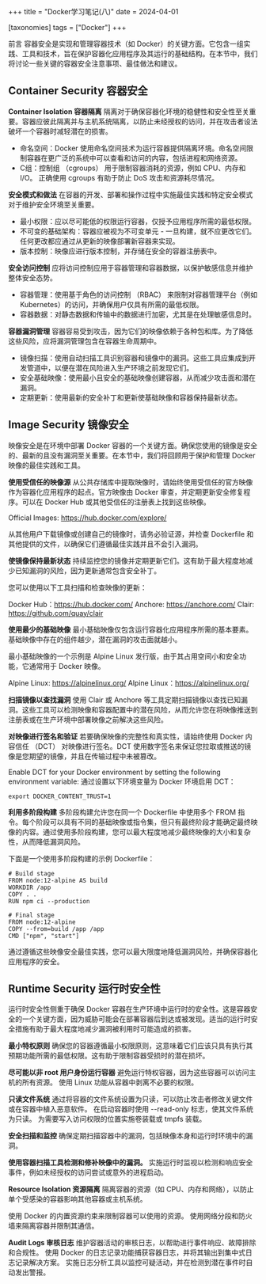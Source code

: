 +++
title = "Docker学习笔记(八)"
date = 2024-04-01

[taxonomies]
tags = ["Docker"]
+++

前言 容器安全是实现和管理容器技术（如 Docker）的关键方面。它包含一组实践、工具和技术，旨在保护容器化应用程序及其运行的基础结构。在本节中，我们将讨论一些关键的容器安全注意事项、最佳做法和建议。



<!-- more -->

## **Container Security 容器安全**

**Container Isolation 容器隔离**
隔离对于确保容器化环境的稳健性和安全性至关重要。容器应彼此隔离并与主机系统隔离，以防止未经授权的访问，并在攻击者设法破坏一个容器时减轻潜在的损害。

- 命名空间：Docker 使用命名空间技术为运行容器提供隔离环境。命名空间限制容器在更广泛的系统中可以查看和访问的内容，包括进程和网络资源。
- C组：控制组 （cgroups） 用于限制容器消耗的资源，例如 CPU、内存和 I/O。 正确使用 cgroups 有助于防止 DoS 攻击和资源耗尽情况。

**安全模式和做法**
在容器的开发、部署和操作过程中实施最佳实践和特定安全模式对于维护安全环境至关重要。

- 最小权限：应以尽可能低的权限运行容器，仅授予应用程序所需的最低权限。
- 不可变的基础架构：容器应被视为不可变单元 - 一旦构建，就不应更改它们。任何更改都应通过从更新的映像部署新容器来实现。
- 版本控制：映像应进行版本控制，并存储在安全的容器注册表中。


**安全访问控制**
应将访问控制应用于容器管理和容器数据，以保护敏感信息并维护整体安全态势。

- 容器管理：使用基于角色的访问控制 （RBAC） 来限制对容器管理平台（例如 Kubernetes）的访问，并确保用户仅具有所需的最低权限。
- 容器数据：对静态数据和传输中的数据进行加密，尤其是在处理敏感信息时。


**容器漏洞管理**
容器容易受到攻击，因为它们的映像依赖于各种包和库。为了降低这些风险，应将漏洞管理包含在容器生命周期中。

- 镜像扫描：使用自动扫描工具识别容器和镜像中的漏洞。这些工具应集成到开发管道中，以便在潜在风险进入生产环境之前发现它们。
- 安全基础映像：使用最小且安全的基础映像创建容器，从而减少攻击面和潜在漏洞。
- 定期更新：使用最新的安全补丁和更新使基础映像和容器保持最新状态。



## **Image Security 镜像安全**
映像安全是在环境中部署 Docker 容器的一个关键方面。确保您使用的镜像是安全的、最新的且没有漏洞至关重要。在本节中，我们将回顾用于保护和管理 Docker 映像的最佳实践和工具。

**使用受信任的映像源**
从公共存储库中提取映像时，请始终使用受信任的官方映像作为容器化应用程序的起点。官方映像由 Docker 审查，并定期更新安全修复程序。可以在 Docker Hub 或其他受信任的注册表上找到这些映像。

Official Images: https://hub.docker.com/explore/

从其他用户下载镜像或创建自己的镜像时，请务必验证源，并检查 Dockerfile 和其他提供的文件，以确保它们遵循最佳实践并且不会引入漏洞。

**使镜像保持最新状态**
持续监控您的镜像并定期更新它们。这有助于最大程度地减少已知漏洞的风险，因为更新通常包含安全补丁。

您可以使用以下工具扫描和检查映像的更新：

Docker Hub：https://hub.docker.com/
Anchore: https://anchore.com/
Clair: https://github.com/quay/clair

**使用最少的基础映像**
最小基础映像仅包含运行容器化应用程序所需的基本要素。基础映像中存在的组件越少，潜在漏洞的攻击面就越小。

最小基础映像的一个示例是 Alpine Linux 发行版，由于其占用空间小和安全功能，它通常用于 Docker 映像。

Alpine Linux: https://alpinelinux.org/
Alpine Linux：https://alpinelinux.org/

**扫描镜像以查找漏洞**
使用 Clair 或 Anchore 等工具定期扫描镜像以查找已知漏洞。这些工具可以检测映像和容器配置中的潜在风险，从而允许您在将映像推送到注册表或在生产环境中部署映像之前解决这些风险。

**对映像进行签名和验证**
若要确保映像的完整性和真实性，请始终使用 Docker 内容信任 （DCT） 对映像进行签名。DCT 使用数字签名来保证您拉取或推送的镜像是您期望的镜像，并且在传输过程中未被篡改。

Enable DCT for your Docker environment by setting the following environment variable:
通过设置以下环境变量为 Docker 环境启用 DCT：
```
export DOCKER_CONTENT_TRUST=1
```
**利用多阶段构建**
多阶段构建允许您在同一个 Dockerfile 中使用多个 FROM 指令。每个阶段可以具有不同的基础映像或指令集，但只有最终阶段才能确定最终映像的内容。通过使用多阶段构建，您可以最大程度地减少最终映像的大小和复杂性，从而降低漏洞风险。

下面是一个使用多阶段构建的示例 Dockerfile：
```
# Build stage
FROM node:12-alpine AS build
WORKDIR /app
COPY . .
RUN npm ci --production

# Final stage
FROM node:12-alpine
COPY --from=build /app /app
CMD ["npm", "start"]
```
通过遵循这些映像安全最佳实践，您可以最大限度地降低漏洞风险，并确保容器化应用程序的安全。



## **Runtime Security 运行时安全性**
运行时安全性侧重于确保 Docker 容器在生产环境中运行时的安全性。这是容器安全的一个关键方面，因为威胁可能会在部署容器后到达或被发现。适当的运行时安全措施有助于最大程度地减少漏洞被利用时可能造成的损害。

**最小特权原则**
确保您的容器遵循最小权限原则，这意味着它们应该只具有执行其预期功能所需的最低权限。这有助于限制容器受损时的潜在损坏。

**尽可能以非 root 用户身份运行容器**
避免运行特权容器，因为这些容器可以访问主机的所有资源。
使用 Linux 功能从容器中剥离不必要的权限。

**只读文件系统**
通过将容器的文件系统设置为只读，可以防止攻击者修改关键文件或在容器中植入恶意软件。
在启动容器时使用 --read-only 标志，使其文件系统为只读。
为需要写入访问权限的位置实施卷装载或 tmpfs 装载。

**安全扫描和监控**
确保定期扫描容器中的漏洞，包括映像本身和运行时环境中的漏洞。

**使用容器扫描工具检测和修补映像中的漏洞。**
实施运行时监视以检测和响应安全事件，例如未经授权的访问尝试或意外的进程启动。


**Resource Isolation 资源隔离**
隔离容器的资源（如 CPU、内存和网络），以防止单个受感染的容器影响其他容器或主机系统。

使用 Docker 的内置资源约束来限制容器可以使用的资源。
使用网络分段和防火墙来隔离容器并限制其通信。

**Audit Logs 审核日志**
维护容器活动的审核日志，以帮助进行事件响应、故障排除和合规性。
使用 Docker 的日志记录功能捕获容器日志，并将其输出到集中式日志记录解决方案。
实施日志分析工具以监控可疑活动，并在检测到潜在事件时自动发出警报。


